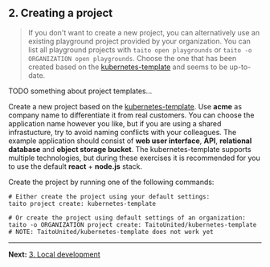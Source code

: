 ## 2. Creating a project

> If you don't want to create a new project, you can alternatively use an existing playground project provided by your organization. You can list all playground projects with `taito open playgrounds` or `taito -o ORGANIZATION open playgrounds`. Choose the one that has been created based on the [kubernetes-template](https://github.com/TaitoUnited/kubernetes-template) and seems to be up-to-date.

TODO something about project templates...

Create a new project based on the [kubernetes-template](https://github.com/TaitoUnited/kubernetes-template). Use **acme** as company name to differentiate it from real customers. You can choose the application name however you like, but if you are using a shared infrastucture, try to avoid naming conflicts with your colleagues. The example application should consist of **web user interface**, **API**, **relational database** and **object storage bucket**. The kubernetes-template supports multiple technologies, but during these exercises it is recommended for you to use the default **react** + **node.js** stack.

Create the project by running one of the following commands:

```shell
# Either create the project using your default settings:
taito project create: kubernetes-template
```

```shell
# Or create the project using default settings of an organization:
taito -o ORGANIZATION project create: TaitoUnited/kubernetes-template
# NOTE: TaitoUnited/kubernetes-template does not work yet
```
---

**Next:** [3. Local development](03-local-development.md)
